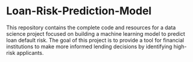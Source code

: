 # Loan-Risk-Prediction-Model
This repository contains the complete code and resources for a data science project focused on building a machine learning model to predict loan default risk. The goal of this project is to provide a tool for financial institutions to make more informed lending decisions by identifying high-risk applicants.
